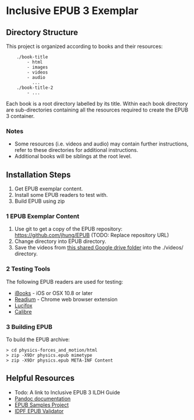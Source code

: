 # Inclusive EPUB 3 Exemplar

## Directory Structure

This project is organized according to books and their resources:

        ./book-title
            - html
            - images
            - videos
            - audio
              ...
        ./book-title-2
            - ...

Each book is a root directory labelled by its title. Within each book directory are sub-directories containing all the resources required to create the EPUB 3 container.

### Notes
* Some resources (i.e. videos and audio) may contain further instructions, refer to these directories for additional instructions.
* Additional books will be siblings at the root level.

## Installation Steps
1. Get EPUB exemplar content.
2. Install some EPUB readers to test with.
3. Build EPUB using zip

### 1 EPUB Exemplar Content

1. Use git to get a copy of the EPUB repository: https://github.com/jhung/EPUB (TODO: Replace repository URL)
2. Change directory into EPUB directory.
3. Save the videos from [this shared Google drive folder](https://drive.google.com/folderview?id=0BxzmBMhbP3nGTXJENVZOcl9pS0E&usp=sharing) into the ./videos/ directory.

### 2 Testing Tools

The following EPUB readers are used for testing:

- [iBooks](http://www.apple.com/ca/ibooks/) - iOS or OSX 10.8 or later
- [Readium](http://readium.org/) - Chrome web browser extension
- [Lucifox](http://lucidor.org/lucifox/)
- [Calibre](http://calibre-ebook.com/)

### 3 Building EPUB

To build the EPUB archive:

    > cd physics-forces_and_motion/html
    > zip -X9Dr physics.epub mimetype
    > zip -X9Dr physics.epub META-INF Content


## Helpful Resources

- Todo: A link to Inclusive EPUB 3 ILDH Guide
- [Pandoc documentation](http://johnmacfarlane.net/pandoc/README.html)
- [EPUB Samples Project](https://code.google.com/p/epub-samples/)
- [IDPF EPUB Validator](http://validator.idpf.org/)
